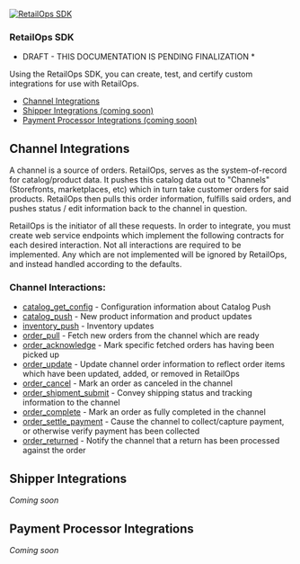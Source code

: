 [![RetailOps SDK](http://cdn2.hubspot.net/hubfs/530512/Image/logo.png)](http://retailops.com)

### RetailOps SDK

* DRAFT - THIS DOCUMENTATION IS PENDING FINALIZATION *

Using the RetailOps SDK, you can create, test, and certify custom integrations for use with RetailOps.

- [Channel Integrations](#channel-integrations)
- [Shipper Integrations (coming soon)](#shipper-integrations)
- [Payment Processor Integrations (coming soon)](#payment-processor-integrations)

## Channel Integrations

A channel is a source of orders.
RetailOps, serves as the system-of-record for catalog/product data.
It pushes this catalog data out to "Channels" (Storefronts, marketplaces, etc) which in turn take customer orders for said products.
RetailOps then pulls this order information, fulfills said orders, and pushes status / edit information back to the channel in question.

RetailOps is the initiator of all these requests.
In order to integrate, you must create web service endpoints which implement the following contracts for each desired interaction.
Not all interactions are required to be implemented. Any which are not implemented will be ignored by RetailOps, and instead handled according to the defaults.

### Channel Interactions:

- [catalog_get_config](docs/catalog_get_config_v1.md) - Configuration information about Catalog Push
- [catalog_push](docs/catalog_push_v1.md) - New product information and product updates
- [inventory_push](docs/inventory_push_v1.md) - Inventory updates
- [order_pull](docs/order_pull_v1.md) - Fetch new orders from the channel which are ready
- [order_acknowledge](docs/order_acknowledge_v1.md) - Mark specific fetched orders has having been picked up
- [order_update](docs/order_update_v1.md) - Update channel order information to reflect order items which have been updated, added, or removed in RetailOps
- [order_cancel](docs/order_cancel_v1.md) - Mark an order as canceled in the channel
- [order_shipment_submit](docs/order_shipment_submit_v1.md) - Convey shipping status and tracking information to the channel
- [order_complete](docs/order_complete_v1.md) - Mark an order as fully completed in the channel
- [order_settle_payment](docs/order_settle_payment_v1.md) - Cause the channel to collect/capture payment, or otherwise verify payment has been collected
- [order_returned](docs/order_returned_v1.md) - Notify the channel that a return has been processed against the order


## Shipper Integrations

*Coming soon*

## Payment Processor Integrations

*Coming soon*
